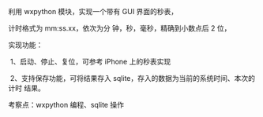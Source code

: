 利用 wxpython 模块，实现一个带有 GUI 界面的秒表，

计时格式为 mm:ss.xx，依次为分 钟，秒，毫秒，精确到小数点后 2 位，

实现功能：

​	 1、启动、停止、复位，可参考 iPhone 上的秒表实现

​	 2、支持保存功能，可将结果存入 sqlite，存入的数据为当前的系统时间、本次的计时 结果。

 考察点：wxpython 编程、sqlite 操作 